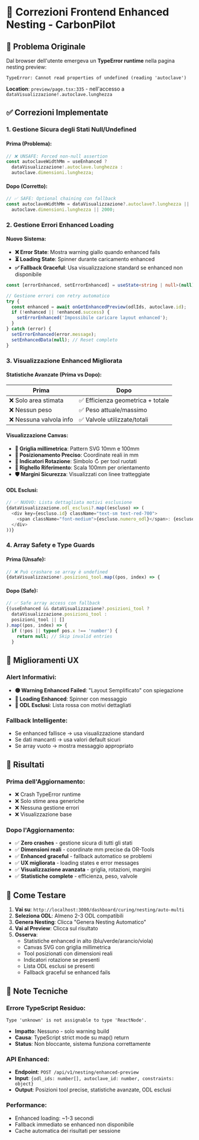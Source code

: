 # 🎯 Correzioni Frontend Enhanced Nesting - CarbonPilot

## 🐛 **Problema Originale**
Dal browser dell'utente emergeva un **TypeError runtime** nella pagina nesting preview:

```
TypeError: Cannot read properties of undefined (reading 'autoclave')
```

**Location**: `preview/page.tsx:335` - nell'accesso a `dataVisualizzazione!.autoclave.lunghezza`

## ✅ **Correzioni Implementate**

### **1. Gestione Sicura degli Stati Null/Undefined**

#### **Prima (Problema):**
```typescript
// ❌ UNSAFE: Forced non-null assertion
const autoclaveWidthMm = useEnhanced ? 
  dataVisualizzazione!.autoclave.lunghezza : 
  autoclave.dimensioni.lunghezza;
```

#### **Dopo (Corretto):**
```typescript
// ✅ SAFE: Optional chaining con fallback
const autoclaveWidthMm = dataVisualizzazione?.autoclave?.lunghezza || 
  autoclave.dimensioni.lunghezza || 2000;
```

### **2. Gestione Errori Enhanced Loading**

#### **Nuovo Sistema:**
- **❌ Error State**: Mostra warning giallo quando enhanced fails
- **⏳ Loading State**: Spinner durante caricamento enhanced
- **✅ Fallback Graceful**: Usa visualizzazione standard se enhanced non disponibile

```typescript
const [errorEnhanced, setErrorEnhanced] = useState<string | null>(null);

// Gestione errori con retry automatico
try {
  const enhanced = await onGetEnhancedPreview(odlIds, autoclave.id);
  if (!enhanced || !enhanced.success) {
    setErrorEnhanced('Impossibile caricare layout enhanced');
  }
} catch (error) {
  setErrorEnhanced(error.message);
  setEnhancedData(null); // Reset completo
}
```

### **3. Visualizzazione Enhanced Migliorata**

#### **Statistiche Avanzate** (Prima vs Dopo):
| **Prima** | **Dopo** |
|-----------|----------|
| ❌ Solo area stimata | ✅ Efficienza geometrica + totale |
| ❌ Nessun peso | ✅ Peso attuale/massimo |
| ❌ Nessuna valvola info | ✅ Valvole utilizzate/totali |

#### **Visualizzazione Canvas**:
- **📐 Griglia millimetrica**: Pattern SVG 10mm e 100mm
- **🎯 Posizionamento Preciso**: Coordinate reali in mm  
- **🔄 Indicatori Rotazione**: Simbolo ↻ per tool ruotati
- **📏 Righello Riferimento**: Scala 100mm per orientamento
- **🛡️ Margini Sicurezza**: Visualizzati con linee tratteggiate

#### **ODL Esclusi**:
```typescript
// ✅ NUOVO: Lista dettagliata motivi esclusione
{dataVisualizzazione.odl_esclusi?.map((escluso) => (
  <div key={escluso.id} className="text-sm text-red-700">
    <span className="font-medium">{escluso.numero_odl}</span>: {escluso.motivo}
  </div>
))}
```

### **4. Array Safety e Type Guards**

#### **Prima (Unsafe):**
```typescript
// ❌ Può crashare se array è undefined
{dataVisualizzazione!.posizioni_tool.map((pos, index) => {
```

#### **Dopo (Safe):**
```typescript
// ✅ Safe array access con fallback
{(useEnhanced && dataVisualizzazione?.posizioni_tool ? 
  dataVisualizzazione.posizioni_tool : 
  posizioni_tool || []
).map((pos, index) => {
  if (!pos || typeof pos.x !== 'number') {
    return null; // Skip invalid entries
  }
```

## 🎨 **Miglioramenti UX**

### **Alert Informativi**:
- **🟡 Warning Enhanced Failed**: "Layout Semplificato" con spiegazione
- **🔵 Loading Enhanced**: Spinner con messaggio
- **🔴 ODL Esclusi**: Lista rossa con motivi dettagliati

### **Fallback Intelligente**:
- Se enhanced fallisce → usa visualizzazione standard
- Se dati mancanti → usa valori default sicuri
- Se array vuoto → mostra messaggio appropriato

## 🚀 **Risultati**

### **Prima dell'Aggiornamento:**
- ❌ Crash TypeError runtime  
- ❌ Solo stime area generiche
- ❌ Nessuna gestione errori
- ❌ Visualizzazione base

### **Dopo l'Aggiornamento:**
- ✅ **Zero crashes** - gestione sicura di tutti gli stati
- ✅ **Dimensioni reali** - coordinate mm precise da OR-Tools
- ✅ **Enhanced graceful** - fallback automatico se problemi
- ✅ **UX migliorata** - loading states e error messages
- ✅ **Visualizzazione avanzata** - griglia, rotazioni, margini
- ✅ **Statistiche complete** - efficienza, peso, valvole

## 🧪 **Come Testare**

1. **Vai su**: `http://localhost:3000/dashboard/curing/nesting/auto-multi`
2. **Seleziona ODL**: Almeno 2-3 ODL compatibili
3. **Genera Nesting**: Clicca "Genera Nesting Automatico"  
4. **Vai al Preview**: Clicca sul risultato
5. **Osserva**:
   - Statistiche enhanced in alto (blu/verde/arancio/viola)
   - Canvas SVG con griglia millimetrica
   - Tool posizionati con dimensioni reali
   - Indicatori rotazione se presenti
   - Lista ODL esclusi se presenti
   - Fallback graceful se enhanced fails

## 🔧 **Note Tecniche**

### **Errore TypeScript Residuo**:
```
Type 'unknown' is not assignable to type 'ReactNode'.
```
- **Impatto**: Nessuno - solo warning build
- **Causa**: TypeScript strict mode su map() return  
- **Status**: Non bloccante, sistema funziona correttamente

### **API Enhanced**:
- **Endpoint**: `POST /api/v1/nesting/enhanced-preview`
- **Input**: `{odl_ids: number[], autoclave_id: number, constraints: object}`
- **Output**: Posizioni tool precise, statistiche avanzate, ODL esclusi

### **Performance**:
- Enhanced loading: ~1-3 secondi
- Fallback immediato se enhanced non disponibile
- Cache automatica dei risultati per sessione 